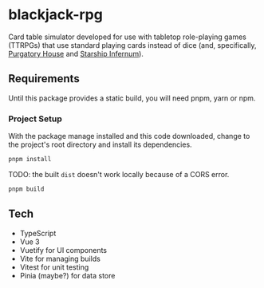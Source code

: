 # blackjack-rpg

Card table simulator developed for use with tabletop role-playing games (TTRPGs) that use
standard playing cards instead of dice (and, specifically, [Purgatory House](https://www.wicked-clever.com/purgatory-house/)
and [Starship Infernum](https://www.wicked-clever.com/our-games/starship-infernum/)).

## Requirements

Until this package provides a static build, you will need pnpm, yarn or npm.

### Project Setup

With the package manage installed and this code downloaded, change to the project's
root directory and install its dependencies.

```sh
pnpm install
```

TODO: the built `dist` doesn't work locally because of a CORS error.
```sh
pnpm build
```


## Tech

* TypeScript
* Vue 3
* Vuetify for UI components
* Vite for managing builds
* Vitest for unit testing
* Pinia (maybe?) for data store